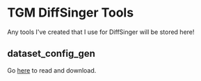 # TGM DiffSinger Tools
Any tools I've created that I use for DiffSinger will be stored here!

## dataset_config_gen
Go [here](dataset_config_gen) to read and download.
